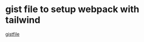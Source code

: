 # gist file to setup webpack with tailwind

[gistfile](https://gist.github.com/bradtraversy/1c93938c1fe4f10d1e5b0532ae22e16a)
